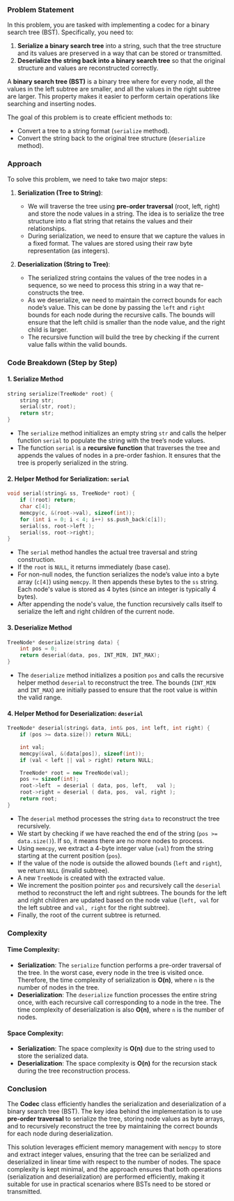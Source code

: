 ### Problem Statement

In this problem, you are tasked with implementing a codec for a binary search tree (BST). Specifically, you need to:

1. **Serialize a binary search tree** into a string, such that the tree structure and its values are preserved in a way that can be stored or transmitted.
2. **Deserialize the string back into a binary search tree** so that the original structure and values are reconstructed correctly.

A **binary search tree (BST)** is a binary tree where for every node, all the values in the left subtree are smaller, and all the values in the right subtree are larger. This property makes it easier to perform certain operations like searching and inserting nodes.

The goal of this problem is to create efficient methods to:
- Convert a tree to a string format (`serialize` method).
- Convert the string back to the original tree structure (`deserialize` method).

### Approach

To solve this problem, we need to take two major steps:
1. **Serialization (Tree to String)**:
   - We will traverse the tree using **pre-order traversal** (root, left, right) and store the node values in a string. The idea is to serialize the tree structure into a flat string that retains the values and their relationships.
   - During serialization, we need to ensure that we capture the values in a fixed format. The values are stored using their raw byte representation (as integers).
   
2. **Deserialization (String to Tree)**:
   - The serialized string contains the values of the tree nodes in a sequence, so we need to process this string in a way that re-constructs the tree. 
   - As we deserialize, we need to maintain the correct bounds for each node’s value. This can be done by passing the `left` and `right` bounds for each node during the recursive calls. The bounds will ensure that the left child is smaller than the node value, and the right child is larger.
   - The recursive function will build the tree by checking if the current value falls within the valid bounds.

### Code Breakdown (Step by Step)

#### 1. **Serialize Method**

```cpp
string serialize(TreeNode* root) {
    string str;
    serial(str, root);
    return str;
}
```

- The `serialize` method initializes an empty string `str` and calls the helper function `serial` to populate the string with the tree’s node values.
- The function `serial` is a **recursive function** that traverses the tree and appends the values of nodes in a pre-order fashion. It ensures that the tree is properly serialized in the string.

#### 2. **Helper Method for Serialization: `serial`**

```cpp
void serial(string& ss, TreeNode* root) {
    if (!root) return;
    char c[4];
    memcpy(c, &(root->val), sizeof(int));
    for (int i = 0; i < 4; i++) ss.push_back(c[i]);
    serial(ss, root->left );
    serial(ss, root->right);
}
```

- The `serial` method handles the actual tree traversal and string construction.
- If the `root` is `NULL`, it returns immediately (base case).
- For non-null nodes, the function serializes the node’s value into a byte array (`c[4]`) using `memcpy`. It then appends these bytes to the `ss` string. Each node's value is stored as 4 bytes (since an integer is typically 4 bytes).
- After appending the node's value, the function recursively calls itself to serialize the left and right children of the current node.

#### 3. **Deserialize Method**

```cpp
TreeNode* deserialize(string data) {
    int pos = 0;
    return deserial(data, pos, INT_MIN, INT_MAX);
}
```

- The `deserialize` method initializes a position `pos` and calls the recursive helper method `deserial` to reconstruct the tree. The bounds (`INT_MIN` and `INT_MAX`) are initially passed to ensure that the root value is within the valid range.
  
#### 4. **Helper Method for Deserialization: `deserial`**

```cpp
TreeNode* deserial(string& data, int& pos, int left, int right) {
    if (pos >= data.size()) return NULL;

    int val;
    memcpy(&val, &(data[pos]), sizeof(int));
    if (val < left || val > right) return NULL;

    TreeNode* root = new TreeNode(val);
    pos += sizeof(int);
    root->left  = deserial ( data, pos, left,   val );
    root->right = deserial ( data, pos,  val, right );
    return root;
}
```

- The `deserial` method processes the string `data` to reconstruct the tree recursively.
- We start by checking if we have reached the end of the string (`pos >= data.size()`). If so, it means there are no more nodes to process.
- Using `memcpy`, we extract a 4-byte integer value (`val`) from the string starting at the current position (`pos`).
- If the value of the node is outside the allowed bounds (`left` and `right`), we return `NULL` (invalid subtree).
- A new `TreeNode` is created with the extracted value.
- We increment the position pointer `pos` and recursively call the `deserial` method to reconstruct the left and right subtrees. The bounds for the left and right children are updated based on the node value (`left, val` for the left subtree and `val, right` for the right subtree).
- Finally, the root of the current subtree is returned.

### Complexity

#### Time Complexity:
- **Serialization**: The `serialize` function performs a pre-order traversal of the tree. In the worst case, every node in the tree is visited once. Therefore, the time complexity of serialization is **O(n)**, where `n` is the number of nodes in the tree.
- **Deserialization**: The `deserialize` function processes the entire string once, with each recursive call corresponding to a node in the tree. The time complexity of deserialization is also **O(n)**, where `n` is the number of nodes.

#### Space Complexity:
- **Serialization**: The space complexity is **O(n)** due to the string used to store the serialized data.
- **Deserialization**: The space complexity is **O(n)** for the recursion stack during the tree reconstruction process.

### Conclusion

The **Codec** class efficiently handles the serialization and deserialization of a binary search tree (BST). The key idea behind the implementation is to use **pre-order traversal** to serialize the tree, storing node values as byte arrays, and to recursively reconstruct the tree by maintaining the correct bounds for each node during deserialization.

This solution leverages efficient memory management with `memcpy` to store and extract integer values, ensuring that the tree can be serialized and deserialized in linear time with respect to the number of nodes. The space complexity is kept minimal, and the approach ensures that both operations (serialization and deserialization) are performed efficiently, making it suitable for use in practical scenarios where BSTs need to be stored or transmitted.